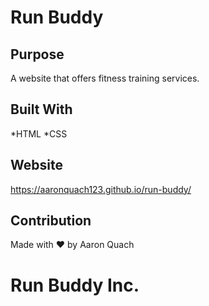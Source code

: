 # Run Buddy

## Purpose
A website that offers fitness training services.

## Built With

*HTML
*CSS

## Website
https://aaronquach123.github.io/run-buddy/

## Contribution
Made with ❤️ by Aaron Quach

# Run Buddy Inc.
